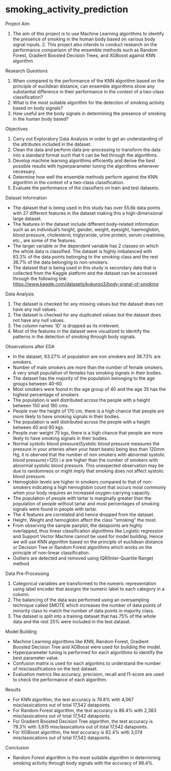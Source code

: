 # smoking_activity_prediction

Project Aim
1. The aim of this project is to use Machine Learning algorithms to identify the presence of smoking in the human body based on various body signal inputs. 2. This project also intends to conduct research on the performance comparison of the ensemble methods such as Random Forest, Gradient Boosted Decision Trees, and XGBoost against KNN algorithm.

Research Questions
1. When compared to the performance of the KNN algorithm based on the principle of euclidean distance, can ensemble algorithms show any substantial difference in their performance in the context of a two-class classification?
2. What is the most suitable algorithm for the detection of smoking activity based on body signals?
3. How useful are the body signals in determining the presence of smoking in the human body based?

Objectives
1. Carry out Exploratory Data Analysis in order to get an understanding of the attributes included in the dataset.
2. Clean the data and perform data pre-processing to transform the data into a standard format such that it can be fed through the algorithms.
3. Develop machine learning algorithms efficiently and derive the best possible results with hyperparameter tuning the algorithms whenever necessary.
4. Determine how well the ensemble methods perform against the KNN algorithm in the context of a two-class classification.
5. Evaluate the performance of the classifiers on train and test datasets.

Dataset Information
- The dataset that is being used in this study has over 55.6k data points with 27 different features in the dataset making this a high-dimensional large dataset. 
- The features in the dataset include different body-related information such as an individual’s height, gender, weight, eyesight, haemoglobin, blood pressure, cholesterol, triglyceride, urine protein, serum creatinine, etc., are some of the features. 
- The target variable or the dependent variable has 2 classes on which the whole data is classified. The dataset is highly imbalanced with 63.3% of the data points belonging to the smoking class and the rest 36.7% of the data belonging to non-smokers.
- The dataset that is being used in this study is secondary data that is collected from the Kaggle platform and the dataset can be accessed through the following link:
https://www.kaggle.com/datasets/kukuroo3/body-signal-of-smoking

Data Analysis
1. The dataset is checked for any missing values but the dataset does not have any null values.
2. The dataset is checked for any duplicated values but the dataset does not have any null values.
3. The column names 'ID' is dropped as its irrelevent.
4. Most of the features in the dataset were visualized to identify the patterns in the detection of smoking through body signals.

Observations after EDA
- In the dataset, 63.27% of population are non smokers and 36.73% are smokers.
- Number of male smokers are more than the number of female smokers. A very small population of females has smoking signals in their bodies.
- The dataset has the majority of the population belonging to the age groups between 40-60.
- Most smokers were found in the age group of 40 and the age 35 has the highest percentage of smokers
- The population is well distributed across the people with a height between 150 and 180 cms.
- People over the height of 170 cm, there is a high chance that people are more likely to have smoking signals in their bodies.
- The population is well distributed across the people with a height between 40 and 90 kgs.
- People over weight 75 kgs, there is a high chance that people are more likely to have smoking signals in their bodies.
- Normal systolic blood pressure(Systolic blood pressure measures the pressure in your arteries when your heart beats) being less than 120mm Hg, it is oberved that the number of non smokers with abnormal systolic blood pressure(>120) i.e are higher than the number of smokers with abnormal systolic blood pressure. This unexpected observation may be due to randomness or might imply that smoking does not affect systolic blood pressure.
- Hemoglobin levels are higher in smokers compared to that of non-smokers indicating a high hemoglobin count that occurs most commonly when your body requires an increased oxygen-carrying capacity.
- The population of people with tartar is marginally greater than the population of people without tartar and most percentages of smoking signals were found in people with tartar.
- The 4 features are correlated and hence dropped from the dataset.
- Height, Weight and hemoglobin affect the class "smoking" the most.
- From observing the sample pairplot, the datapoints are highly overlapped, thus linear classification algorithms like Logistic regression and Support Vector Machine cannot be used for model building. Hence we will use KNN algorithm based on the principle of euclidean distance or Decision Tree or Random Forest algorithms which works on the principle of non-linear classification.
- Outliers are detected and removed using IQR(Inter-Quartile Range) method.

Data Pre-Processing
1. Categorical variables are transformed to the numeric representation using label encoder that assigns the numeric label to each category in a column.
2. The balancing of the data was performed using an oversampling technique called SMOTE which increases the number of data points of minority class to match the number of data points in majority class.
3. The dataset is split into a training dataset that has 75% of the whole data and the rest 25% were included in the test dataset.

Model Building
- Machine Learning algorithms like KNN, Random Forest, Gradient Boosted Decision Tree and XGBoost were used for building the model.
- Hyperparameter tuning is performed for each algorithms to identify the best parameter value.
- Confusion matrix is used for each algoritms to understand the number of misclassifications on the test dataset.
- Evaluation metrics like accuracy, precision, recall and f1-score are used to check the performance of each algorithm.

Results
- For KNN algorithm, the test accuracy is 76.8% with 4,067 misclassications out of total 17,542 datapoints.
- For Random Forest algorithm, the test accuracy is 86.4% with 2,383 misclassications out of total 17,542 datapoints.
- For Gradient Boosted Decision Tree algorithm, the test accuracy is 79.3% with 3,615 misclassications out of total 17,542 datapoints.
- For XGBoost algorithm, the test accuracy is 82.4% with 3,074 misclassications out of total 17,542 datapoints.

Conclusion
- Random Forest algorithm is the most suitable algorithm in determining smoking activity through body signals with the accuracy of 86.4%.
